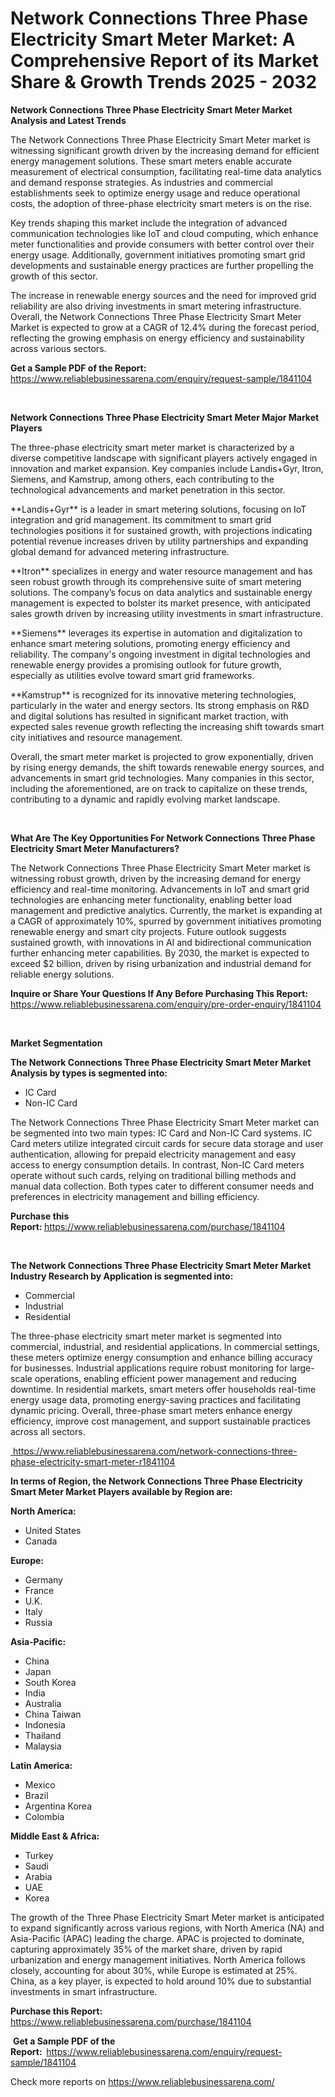 <p><h1>Network Connections Three Phase Electricity Smart Meter Market: A Comprehensive Report of its Market Share & Growth Trends 2025 - 2032</h1></p><p><strong>Network Connections Three Phase Electricity Smart Meter Market Analysis and Latest Trends</strong></p>
<p><p>The Network Connections Three Phase Electricity Smart Meter market is witnessing significant growth driven by the increasing demand for efficient energy management solutions. These smart meters enable accurate measurement of electrical consumption, facilitating real-time data analytics and demand response strategies. As industries and commercial establishments seek to optimize energy usage and reduce operational costs, the adoption of three-phase electricity smart meters is on the rise.</p><p>Key trends shaping this market include the integration of advanced communication technologies like IoT and cloud computing, which enhance meter functionalities and provide consumers with better control over their energy usage. Additionally, government initiatives promoting smart grid developments and sustainable energy practices are further propelling the growth of this sector.</p><p>The increase in renewable energy sources and the need for improved grid reliability are also driving investments in smart metering infrastructure. Overall, the Network Connections Three Phase Electricity Smart Meter Market is expected to grow at a CAGR of 12.4% during the forecast period, reflecting the growing emphasis on energy efficiency and sustainability across various sectors.</p></p>
<p><strong>Get a Sample PDF of the Report:&nbsp;</strong> <a href="https://www.reliablebusinessarena.com/enquiry/request-sample/1841104?utm_campaign=3017&utm_medium=2&utm_source=Github&utm_content=ia&utm_term=12042025&utm_id=network-connections-three-phase-electricity-smart-meter">https://www.reliablebusinessarena.com/enquiry/request-sample/1841104</a></p>
<p>&nbsp;</p>
<p><strong>Network Connections Three Phase Electricity Smart Meter Major Market Players</strong></p>
<p><p>The three-phase electricity smart meter market is characterized by a diverse competitive landscape with significant players actively engaged in innovation and market expansion. Key companies include Landis+Gyr, Itron, Siemens, and Kamstrup, among others, each contributing to the technological advancements and market penetration in this sector.</p><p>**Landis+Gyr** is a leader in smart metering solutions, focusing on IoT integration and grid management. Its commitment to smart grid technologies positions it for sustained growth, with projections indicating potential revenue increases driven by utility partnerships and expanding global demand for advanced metering infrastructure.</p><p>**Itron** specializes in energy and water resource management and has seen robust growth through its comprehensive suite of smart metering solutions. The company’s focus on data analytics and sustainable energy management is expected to bolster its market presence, with anticipated sales growth driven by increasing utility investments in smart infrastructure.</p><p>**Siemens** leverages its expertise in automation and digitalization to enhance smart metering solutions, promoting energy efficiency and reliability. The company's ongoing investment in digital technologies and renewable energy provides a promising outlook for future growth, especially as utilities evolve toward smart grid frameworks.</p><p>**Kamstrup** is recognized for its innovative metering technologies, particularly in the water and energy sectors. Its strong emphasis on R&D and digital solutions has resulted in significant market traction, with expected sales revenue growth reflecting the increasing shift towards smart city initiatives and resource management.</p><p>Overall, the smart meter market is projected to grow exponentially, driven by rising energy demands, the shift towards renewable energy sources, and advancements in smart grid technologies. Many companies in this sector, including the aforementioned, are on track to capitalize on these trends, contributing to a dynamic and rapidly evolving market landscape.</p></p>
<p>&nbsp;</p>
<p><strong>What Are The Key Opportunities For Network Connections Three Phase Electricity Smart Meter Manufacturers?</strong></p>
<p><p>The Network Connections Three Phase Electricity Smart Meter market is witnessing robust growth, driven by the increasing demand for energy efficiency and real-time monitoring. Advancements in IoT and smart grid technologies are enhancing meter functionality, enabling better load management and predictive analytics. Currently, the market is expanding at a CAGR of approximately 10%, spurred by government initiatives promoting renewable energy and smart city projects. Future outlook suggests sustained growth, with innovations in AI and bidirectional communication further enhancing meter capabilities. By 2030, the market is expected to exceed $2 billion, driven by rising urbanization and industrial demand for reliable energy solutions.</p></p>
<p><strong>Inquire or Share Your Questions If Any Before Purchasing This Report:</strong> <a href="https://www.reliablebusinessarena.com/enquiry/pre-order-enquiry/1841104?utm_campaign=3017&utm_medium=2&utm_source=Github&utm_content=ia&utm_term=12042025&utm_id=network-connections-three-phase-electricity-smart-meter">https://www.reliablebusinessarena.com/enquiry/pre-order-enquiry/1841104</a></p>
<p>&nbsp;</p>
<p><strong>Market Segmentation</strong></p>
<p><strong>The Network Connections Three Phase Electricity Smart Meter Market Analysis by types is segmented into:</strong></p>
<p><ul><li>IC Card</li><li>Non-IC Card</li></ul></p>
<p><p>The Network Connections Three Phase Electricity Smart Meter market can be segmented into two main types: IC Card and Non-IC Card systems. IC Card meters utilize integrated circuit cards for secure data storage and user authentication, allowing for prepaid electricity management and easy access to energy consumption details. In contrast, Non-IC Card meters operate without such cards, relying on traditional billing methods and manual data collection. Both types cater to different consumer needs and preferences in electricity management and billing efficiency.</p></p>
<p><strong>Purchase this Report:&nbsp;</strong><a href="https://www.reliablebusinessarena.com/purchase/1841104?utm_campaign=3017&utm_medium=2&utm_source=Github&utm_content=ia&utm_term=12042025&utm_id=network-connections-three-phase-electricity-smart-meter">https://www.reliablebusinessarena.com/purchase/1841104</a></p>
<p>&nbsp;</p>
<p><strong>The Network Connections Three Phase Electricity Smart Meter Market Industry Research by Application is segmented into:</strong></p>
<p><ul><li>Commercial</li><li>Industrial</li><li>Residential</li></ul></p>
<p><p>The three-phase electricity smart meter market is segmented into commercial, industrial, and residential applications. In commercial settings, these meters optimize energy consumption and enhance billing accuracy for businesses. Industrial applications require robust monitoring for large-scale operations, enabling efficient power management and reducing downtime. In residential markets, smart meters offer households real-time energy usage data, promoting energy-saving practices and facilitating dynamic pricing. Overall, three-phase smart meters enhance energy efficiency, improve cost management, and support sustainable practices across all sectors.</p></p>
<p><a href="https://www.reliablebusinessarena.com/network-connections-three-phase-electricity-smart-meter-r1841104?utm_campaign=3017&utm_medium=2&utm_source=Github&utm_content=ia&utm_term=12042025&utm_id=network-connections-three-phase-electricity-smart-meter">&nbsp;https://www.reliablebusinessarena.com/network-connections-three-phase-electricity-smart-meter-r1841104</a></p>
<p><strong>In terms of Region, the Network Connections Three Phase Electricity Smart Meter Market Players available by Region are:</strong></p>
<p>
    <p> <strong> North America: </strong>
        <ul>
            <li>United States</li>
            <li>Canada</li>
        </ul>
        </p> 
    <p> <strong> Europe: </strong>
        <ul>
            <li>Germany</li>
            <li>France</li>
            <li>U.K.</li>
            <li>Italy</li>
            <li>Russia</li>
        </ul>
        </p> 
    <p> <strong> Asia-Pacific: </strong>
        <ul>
            <li>China</li>
            <li>Japan</li>
            <li>South Korea</li>
            <li>India</li>
            <li>Australia</li>
            <li>China Taiwan</li>
            <li>Indonesia</li>
            <li>Thailand</li>
            <li>Malaysia</li>
        </ul>
        </p> 
    <p> <strong> Latin America: </strong>
        <ul>
            <li>Mexico</li>
            <li>Brazil</li>
            <li>Argentina Korea</li>
            <li>Colombia</li>
        </ul>
        </p> 
    <p> <strong> Middle East & Africa: </strong>
        <ul>
            <li>Turkey</li>
            <li>Saudi</li>
            <li>Arabia</li>
            <li>UAE</li>
            <li>Korea</li>
        </ul>
    </p>
    </p>
<p><p>The growth of the Three Phase Electricity Smart Meter market is anticipated to expand significantly across various regions, with North America (NA) and Asia-Pacific (APAC) leading the charge. APAC is projected to dominate, capturing approximately 35% of the market share, driven by rapid urbanization and energy management initiatives. North America follows closely, accounting for about 30%, while Europe is estimated at 25%. China, as a key player, is expected to hold around 10% due to substantial investments in smart infrastructure.</p></p>
<p><strong>Purchase this Report: </strong><a href="https://www.reliablebusinessarena.com/purchase/1841104?utm_campaign=3017&utm_medium=2&utm_source=Github&utm_content=ia&utm_term=12042025&utm_id=network-connections-three-phase-electricity-smart-meter">https://www.reliablebusinessarena.com/purchase/1841104</a></p>
<p>&nbsp;<strong>Get a Sample PDF of the Report:&nbsp;&nbsp;</strong><a href="https://www.reliablebusinessarena.com/enquiry/request-sample/1841104?utm_campaign=3017&utm_medium=2&utm_source=Github&utm_content=ia&utm_term=12042025&utm_id=network-connections-three-phase-electricity-smart-meter">https://www.reliablebusinessarena.com/enquiry/request-sample/1841104</a></p>
<p><strong></strong></p>
<p>Check more reports on <a href="https://www.reliablebusinessarena.com/?utm_campaign=3017&utm_medium=2&utm_source=Github&utm_content=ia&utm_term=12042025&utm_id=network-connections-three-phase-electricity-smart-meter">https://www.reliablebusinessarena.com/</a></p>